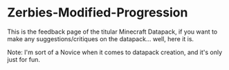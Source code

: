 # Zerbies-Modified-Progression
This is the feedback page of the titular Minecraft Datapack, if you want to make any suggestions/critiques on the datapack... well, here it is.

Note: I'm sort of a Novice when it comes to datapack creation, and it's only just for fun.

